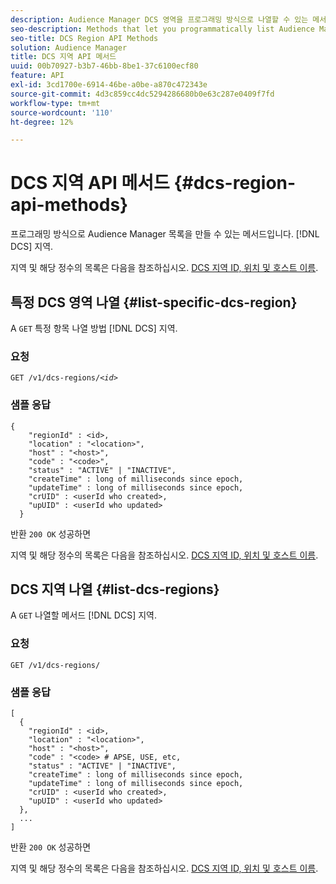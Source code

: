 ```yaml
---
description: Audience Manager DCS 영역을 프로그래밍 방식으로 나열할 수 있는 메서드입니다.
seo-description: Methods that let you programmatically list Audience Manager DCS regions.
seo-title: DCS Region API Methods
solution: Audience Manager
title: DCS 지역 API 메서드
uuid: 00b70927-b3b7-46bb-8be1-37c6100ecf80
feature: API
exl-id: 3cd1700e-6914-46be-a0be-a870c472343e
source-git-commit: 4d3c859cc4dc5294286680b0e63c287e0409f7fd
workflow-type: tm+mt
source-wordcount: '110'
ht-degree: 12%

---
```


# DCS 지역 API 메서드 {#dcs-region-api-methods}

프로그래밍 방식으로 Audience Manager 목록을 만들 수 있는 메서드입니다. [!DNL DCS] 지역.

<!-- c_rest_api_regions.xml -->

지역 및 해당 정수의 목록은 다음을 참조하십시오. [DCS 지역 ID, 위치 및 호스트 이름](../../api/dcs-intro/dcs-api-reference/dcs-regions.md).

## 특정 DCS 영역 나열 {#list-specific-dcs-region}

A `GET` 특정 항목 나열 방법 [!DNL DCS] 지역.

<!-- r_rest_api_regions_list_specific.xml -->

### 요청

`GET /v1/dcs-regions/`*`<id>`*

### 샘플 응답

```
{ 
    "regionId" : <id>, 
    "location" : "<location>",
    "host" : "<host>",
    "code" : "<code>",
    "status" : "ACTIVE" | "INACTIVE",
    "createTime" : long of milliseconds since epoch,
    "updateTime" : long of milliseconds since epoch,
    "crUID" : <userId who created>,
    "upUID" : <userId who updated>
  }
```

반환 `200 OK` 성공하면

지역 및 해당 정수의 목록은 다음을 참조하십시오. [DCS 지역 ID, 위치 및 호스트 이름](../../api/dcs-intro/dcs-api-reference/dcs-regions.md).

## DCS 지역 나열 {#list-dcs-regions}

A `GET` 나열할 메서드 [!DNL DCS] 지역.

<!-- r_rest_api_regions_list.xml -->

### 요청

`GET /v1/dcs-regions/`

### 샘플 응답

```
[
  { 
    "regionId" : <id>, 
    "location" : "<location>",
    "host" : "<host>",
    "code" : "<code> # APSE, USE, etc,
    "status" : "ACTIVE" | "INACTIVE",
    "createTime" : long of milliseconds since epoch,
    "updateTime" : long of milliseconds since epoch,
    "crUID" : <userId who created>,
    "upUID" : <userId who updated>
  },
  ...
]
```

반환 `200 OK` 성공하면

지역 및 해당 정수의 목록은 다음을 참조하십시오. [DCS 지역 ID, 위치 및 호스트 이름](../../api/dcs-intro/dcs-api-reference/dcs-regions.md).
